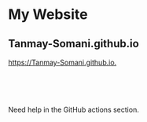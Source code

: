 # My Website

## Tanmay-Somani.github.io
<https://Tanmay-Somani.github.io.>

<br>

<br>

<br>

Need help in the GitHub actions section.

<br>

<br>

<br>
